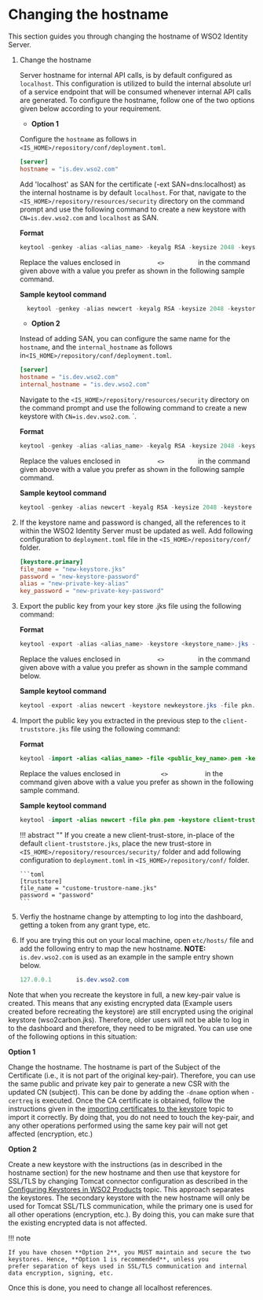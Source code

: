 # Changing the hostname

This section guides you through changing the hostname of WSO2 Identity
Server.

1.  Change the hostname 
    
    Server hostname for internal API calls, is by default configured as `localhost`. This configuration is utilized 
    to build the internal absolute url of a service endpoint that will be consumed whenever internal API calls are generated. To configure the hostname, follow one of the two options given below
    according to your requirement.

    - **Option 1**

    Configure the `hostname` as follows in `<IS_HOME>/repository/conf/deployment.toml`.

    ``` toml
    [server]
    hostname = "is.dev.wso2.com"
    ```
    
    Add 'localhost' as SAN for the certificate (-ext SAN=dns:localhost) as the internal hostname is by default 
    `localhost`. For that, navigate to the `<IS_HOME>/repository/resources/security` directory on the command prompt 
    and use the following command to create a new keystore with `CN=is.dev.wso2.com` and `localhost` as SAN.

    **Format**

    ``` java
    keytool -genkey -alias <alias_name> -keyalg RSA -keysize 2048 -keystore <keystore_name>.jks -dname "CN=<hostname>, OU=<organizational_unit>,O=<organization>,L=<Locality>,S=<State/province>,C=<country_code>" -storepass <keystore_password> -keypass <confirm_keystore_password> -ext SAN=dns:localhost
    ```

    Replace the values enclosed in `           <>          ` in the
    command given above with a value you prefer as shown in the following sample
    command.

    **Sample keytool command**

    ``` java
      keytool -genkey -alias newcert -keyalg RSA -keysize 2048 -keystore newkeystore.jks -dname "CN=is.dev.wso2.com, OU=Is,O=Wso2,L=SL,S=WS,C=LK" -storepass mypassword -keypass mypassword -ext SAN=dns:localhost
    ```
    
    - **Option 2**

    Instead of adding SAN, you can configure the same name for the `hostname`, and 
    the `internal_hostname` as follows in`<IS_HOME>/repository/conf/deployment.toml`.

    ``` toml
    [server]
    hostname = "is.dev.wso2.com"
    internal_hostname = "is.dev.wso2.com"
    ``` 

    Navigate to the `<IS_HOME>/repository/resources/security` directory on the command prompt and
    use the following command to create a new keystore with `CN=is.dev.wso2.com`.        `.

    **Format**

    ``` java
    keytool -genkey -alias <alias_name> -keyalg RSA -keysize 2048 -keystore <keystore_name>.jks -dname "CN=<hostname>, OU=<organizational_unit>,O=<organization>,L=<Locality>,S=<State/province>,C=<country_code>" -storepass <keystore_password> -keypass <confirm_keystore_password>
    ```

    Replace the values enclosed in `           <>          ` in the
    command given above with a value you prefer as shown in the following sample
    command.

    **Sample keytool command**

    ``` java
    keytool -genkey -alias newcert -keyalg RSA -keysize 2048 -keystore newkeystore.jks -dname "CN=is.dev.wso2.com, OU=Is,O=Wso2,L=SL,S=WS,C=LK" -storepass mypassword -keypass mypassword
    ```

2.  If the keystore name and password is changed, all the references to
    it within the WSO2 Identity Server must be updated as well. Add
    following configuration to `deployment.toml` file in the
    `<IS_HOME>/repository/conf/` folder.

    ``` toml
    [keystore.primary]
    file_name = "new-keystore.jks"
    password = "new-keystore-password"
    alias = "new-private-key-alias"
    key_password = "new-private-key-password"
    ```

3.  Export the public key from your key store .jks file using the
    following command:

    **Format**

    ``` java
    keytool -export -alias <alias_name> -keystore <keystore_name>.jks -file <public_key_name>.pem
    ```

    Replace the values enclosed in `           <>          ` in the
    command given above with a value you prefer as shown in the sample
    command below.

    **Sample keytool command**

    ``` java
    keytool -export -alias newcert -keystore newkeystore.jks -file pkn.pem
    ```

4.  Import the public key you extracted in the previous step to the `
    client-truststore.jks ` file using the following command: 

    **Format**

    ``` java
    keytool -import -alias <alias_name> -file <public_key_name>.pem -keystore client-truststore.jks -storepass <keystore_password>
    ```

    Replace the values enclosed in `            <>           ` in the
    command given above with a value you prefer as shown in the following sample
    command.

    **Sample keytool command**

    ``` java
    keytool -import -alias newcert -file pkn.pem -keystore client-truststore.jks -storepass wso2carbon
    ```

    !!! abstract ""
        If you create a new client-trust-store, in-place of the
        default `client-truststore.jks`, place the new trust-store in
        `<IS_HOME>/repository/resources/security/` folder and add following
        configuration to `deployment.toml` in `<IS_HOME>/repository/conf/`
        folder. 
        
        ```toml
        [truststore]
        file_name = "custome-trustore-name.jks" 
        password = "password" 
        ```
    

5.  Verfiy the hostname change by attempting to log into the dashboard,
    getting a token from any grant type, etc.

6.  If you are trying this out on your local machine, open `etc/hosts/`
    file and add the following entry to map the new hostname. **NOTE:**
    `is.dev.wso2.com` is used as an example in the sample entry shown
    below.

    ``` java
    127.0.0.1       is.dev.wso2.com
    ```

Note that when you recreate the keystore in full, a new key-pair value
is created. This means that any existing encrypted data (Example
users created before recreating the keystore) are still encrypted
using the original keystore (wso2carbon.jks). Therefore, older
users will not be able to log in to the dashboard and therefore, they need to be migrated.
You can use one of the following options in this situation:

**Option 1**

Change the hostname. The hostname is part of the Subject of the
Certificate (i.e., it is not part of the original key-pair). Therefore,
you can use the same public and private key pair to generate a new CSR
with the updated CN (subject). This can be done by adding the `-dname`
option when `-certreq` is executed. Once the CA certificate is obtained,
follow the instructions given in the [importing certificates to the
keystore](../../administer/creating-new-keystores/#step-2-import-certificates-to-the-keystore) topic to import it correctly. By doing that, you do
not need to touch the key-pair, and any other operations performed using
the same key pair will not get affected (encryption, etc.)

**Option 2**

Create a new keystore with the instructions (as in described in the
hostname section) for the new hostname and then use that keystore for
SSL/TLS by changing Tomcat connector configuration as described in the
[Configuring Keystores in WSO2 Products](../../administer/configuring-keystores-in-wso2-products/) topic. This approach
separates the keystores. The secondary keystore with the new hostname
will only be used for Tomcat SSL/TLS communication, while the primary
one is used for all other operations (encryption, etc.). By doing this,
you can make sure that the existing encrypted data is not affected.

!!! note
    
    If you have chosen **Option 2**, you MUST maintain and secure the two
    keystores. Hence, **Option 1 is recommended**, unless you
    prefer separation of keys used in SSL/TLS communication and internal
    data encryption, signing, etc.
    

Once this is done, you need to change all localhost references.  
